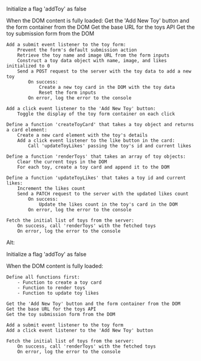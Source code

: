 Initialize a flag 'addToy' as false

When the DOM content is fully loaded:
    Get the 'Add New Toy' button and the form container from the DOM
    Get the base URL for the toys API
    Get the toy submission form from the DOM

    Add a submit event listener to the toy form:
        Prevent the form's default submission action
        Retrieve the toy name and image URL from the form inputs
        Construct a toy data object with name, image, and likes initialized to 0
        Send a POST request to the server with the toy data to add a new toy
            On success:
                Create a new toy card in the DOM with the toy data
                Reset the form inputs
            On error, log the error to the console

    Add a click event listener to the 'Add New Toy' button:
        Toggle the display of the toy form container on each click

    Define a function 'createToyCard' that takes a toy object and returns a card element:
        Create a new card element with the toy's details
        Add a click event listener to the like button in the card:
            Call 'updateToyLikes' passing the toy's id and current likes

    Define a function 'renderToys' that takes an array of toy objects:
        Clear the current toys in the DOM
        For each toy, create a toy card and append it to the DOM

    Define a function 'updateToyLikes' that takes a toy id and current likes:
        Increment the likes count
        Send a PATCH request to the server with the updated likes count
            On success:
                Update the likes count in the toy's card in the DOM
            On error, log the error to the console

    Fetch the initial list of toys from the server:
        On success, call 'renderToys' with the fetched toys
        On error, log the error to the console

Alt: 

Initialize a flag 'addToy' as false

When the DOM content is fully loaded:

    Define all functions first:
        - Function to create a toy card
        - Function to render toys
        - Function to update toy likes

    Get the 'Add New Toy' button and the form container from the DOM
    Get the base URL for the toys API
    Get the toy submission form from the DOM

    Add a submit event listener to the toy form
    Add a click event listener to the 'Add New Toy' button

    Fetch the initial list of toys from the server:
        On success, call 'renderToys' with the fetched toys
        On error, log the error to the console